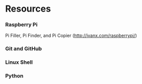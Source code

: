 # Resources

### Raspberry Pi
Pi Filler, Pi Finder, and Pi Copier (http://ivanx.com/raspberrypi/)

### Git and GitHub

### Linux Shell

### Python
